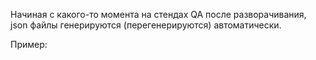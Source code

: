 Начиная с какого-то момента на стендах QA после разворачивания, json файлы генерируются (перегенерируются) автоматически.

Пример:
